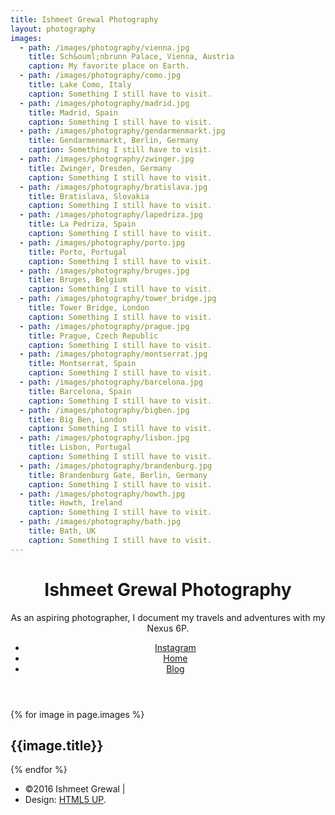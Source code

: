 ```yaml
---
title: Ishmeet Grewal Photography
layout: photography
images:
  - path: /images/photography/vienna.jpg
    title: Sch&ouml;nbrunn Palace, Vienna, Austria
    caption: My favorite place on Earth.
  - path: /images/photography/como.jpg
    title: Lake Como, Italy
    caption: Something I still have to visit.
  - path: /images/photography/madrid.jpg
    title: Madrid, Spain
    caption: Something I still have to visit.
  - path: /images/photography/gendarmenmarkt.jpg
    title: Gendarmenmarkt, Berlin, Germany
    caption: Something I still have to visit.
  - path: /images/photography/zwinger.jpg
    title: Zwinger, Dresden, Germany
    caption: Something I still have to visit.
  - path: /images/photography/bratislava.jpg
    title: Bratislava, Slovakia
    caption: Something I still have to visit.
  - path: /images/photography/lapedriza.jpg
    title: La Pedriza, Spain
    caption: Something I still have to visit.
  - path: /images/photography/porto.jpg
    title: Porto, Portugal
    caption: Something I still have to visit.
  - path: /images/photography/bruges.jpg
    title: Bruges, Belgium
    caption: Something I still have to visit.
  - path: /images/photography/tower_bridge.jpg
    title: Tower Bridge, London
    caption: Something I still have to visit.
  - path: /images/photography/prague.jpg
    title: Prague, Czech Republic
    caption: Something I still have to visit.
  - path: /images/photography/montserrat.jpg
    title: Montserrat, Spain
    caption: Something I still have to visit.
  - path: /images/photography/barcelona.jpg
    title: Barcelona, Spain
    caption: Something I still have to visit.
  - path: /images/photography/bigben.jpg
    title: Big Ben, London
    caption: Something I still have to visit.
  - path: /images/photography/lisbon.jpg
    title: Lisbon, Portugal
    caption: Something I still have to visit.
  - path: /images/photography/brandenburg.jpg
    title: Brandenburg Gate, Berlin, Germany
    caption: Something I still have to visit.
  - path: /images/photography/howth.jpg
    title: Howth, Ireland
    caption: Something I still have to visit.
  - path: /images/photography/bath.jpg
    title: Bath, UK
    caption: Something I still have to visit.
---
```

<!--remember to tab using spaces in yaml-->

<!-- Main -->
<div id="main">
	<header id="header">
		<h1>Ishmeet Grewal Photography</h1>
		<p>As an aspiring photographer, I document my travels and adventures with my Nexus 6P.</p>
		<ul class="icons">
			<li><a href="https://www.instagram.com/ishmeetgrewal/" class="icon fa-instagram"><span class="label">Instagram</span></a></li>
			<li><a href="{{site.url}}" class="icon fa-home"><span class="label">Home</span></a></li>
      <li><a href="{{site.url}}/blog" class="icon fa-pencil"><span class="label">Blog</span></a></li>
		</ul>
	</header>
	<section id="thumbnails">
		{% for image in page.images %}
			<article>
				<a class="thumbnail" href="{{ site.baseurl }}{{ image.path }}" data-position="left center"><img src="{{ site.baseurl }}{{ image.path }}" alt="" /></a>
				<h2>{{image.title}}</h2>
				<!-- <p>{{image.caption}}</p> -->
			</article>
		{% endfor %}
	</section>
	<footer id="footer">
		<ul class="copyright">
			<li>&copy;2016 Ishmeet Grewal |</li><li>Design: <a href="http://html5up.net">HTML5 UP</a>.</li>
		</ul>
	</footer>
	

</div>
